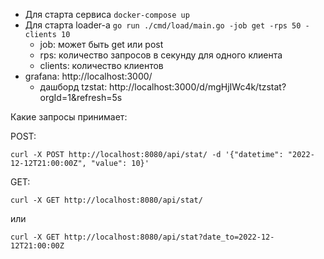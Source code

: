 * Для старта сервиса `docker-compose up`
* Для старта loader-a `go run ./cmd/load/main.go -job get -rps 50 -clients 10`
  * job: может быть get или post
  * rps: количество запросов в секунду для одного клиента
  * clients: количество клиентов
* grafana: http://localhost:3000/
  * дашборд tzstat: http://localhost:3000/d/mgHjIWc4k/tzstat?orgId=1&refresh=5s

 
 
Какие запросы принимает:

POST:
  
```
curl -X POST http://localhost:8080/api/stat/ -d '{"datetime": "2022-12-12T21:00:00Z", "value": 10}'
```
  
GET:

```
curl -X GET http://localhost:8080/api/stat/
```
или
```
curl -X GET http://localhost:8080/api/stat?date_to=2022-12-12T21:00:00Z
```

